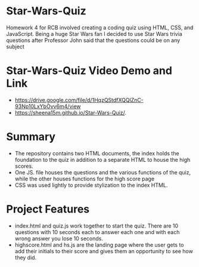 # Star-Wars-Quiz
Homework 4 for RCB involved creating a coding quiz using HTML, CSS, and JavaScript. Being a huge Star Wars fan I decided to use Star Wars trivia questions
after Professor John said that the questions could be on any subject

# Star-Wars-Quiz Video Demo and Link
* https://drive.google.com/file/d/1HqzQStdfXQQlZnC-93Np10LxYbOvv6m4/view
* https://sheena15m.github.io/Star-Wars-Quiz/.

# Summary
* The repository contains two HTML documents, the index holds the foundation to the quiz in addition to a separate HTML to house the high scores.
* One JS. file houses the questions and the various functions of the quiz, while the other houses functions for the high score page
* CSS was used lightly to provide stylization to the index HTML.

# Project Features
* index.html and quiz.js work together to start the quiz. There are 10 questions with 10 seconds each to answer each one and with each wrong answer you lose 10 seconds.
* highscore.html and hs.js are the landing page where the user gets to add their initials to their score and gives them an opportunity to see how they did.
